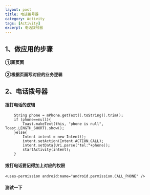 ```yaml
---
layout: post
title: 电话拨号器
category: Activity
tags: [Activity]
excerpt: 电话拨号器
---
```



## 1、做应用的步骤 ##

#### ①画页面 ####

#### ②根据页面写对应的业务逻辑 ####


## 2、电话拨号器 ##

#### 拨打电话的逻辑 ####

    	String phone = mPhone.getText().toString().trim();
        if (phone==null){
            Toast.makeText(this, "phone is null", Toast.LENGTH_SHORT).show();
        }else{
            Intent intent = new Intent();
            intent.setAction(Intent.ACTION_CALL);
            intent.setData(Uri.parse("tel:"+phone));
            startActivity(intent);
        }


#### 拨打电话要记得加上对应的权限 ####

    
    <uses-permission android:name="android.permission.CALL_PHONE" />

#### 测试一下 ####

